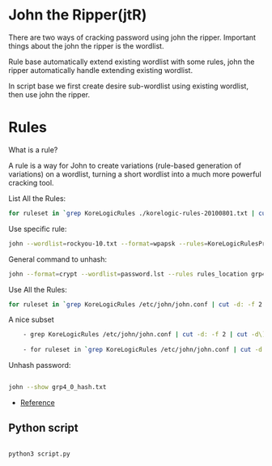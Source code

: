 # John the Ripper(jtR)

There are two ways of cracking password using john the ripper. Important things about the john the ripper is the wordlist. 

Rule base automatically extend existing wordlist with some rules, john the ripper automatically handle extending existing wordlist. 

In script base we first create desire sub-wordlist using existing wordlist, then use john the ripper.

# Rules

What is a rule?

A rule is a way for John to create variations (rule-based generation of variations) on a wordlist, turning a short wordlist into a much more powerful cracking tool.

List All the Rules: 
```bash
for ruleset in `grep KoreLogicRules ./korelogic-rules-20100801.txt | cut -d: -f 2 | cut -d\] -f 1`; do echo ${ruleset}; done
```

Use specific rule: 
```bash
john --wordlist=rockyou-10.txt --format=wpapsk --rules=KoreLogicRulesPrependYears crackme
```

General command to unhash: 

```bash
john --format=crypt --wordlist=password.lst --rules rules_location grp4_0_hash.txt 
```


Use All the Rules: 

```bash
for ruleset in `grep KoreLogicRules /etc/john/john.conf | cut -d: -f 2 | cut -d\] -f 1`; do john --wordlist=rockyou-10.txt --format=wpapsk --rules=${ruleset} crackme; done
```


A nice subset
```bash
    - grep KoreLogicRules /etc/john/john.conf | cut -d: -f 2 | cut -d\] -f 1 | grep Year | grep -v Special
  
    - for ruleset in `grep KoreLogicRules /etc/john/john.conf | cut -d: -f 2 | cut -d\] -f 1 | grep Year | grep -v Special`; do john --wordlist=rockyou-10.txt --format=wpapsk --rules=${ruleset} crackme; done
```

Unhash password: 

```bash

john --show grp4_0_hash.txt

```

- [Reference](https://charlesreid1.com/wiki/John_the_Ripper/Rules)

## Python script


```python

python3 script.py

```